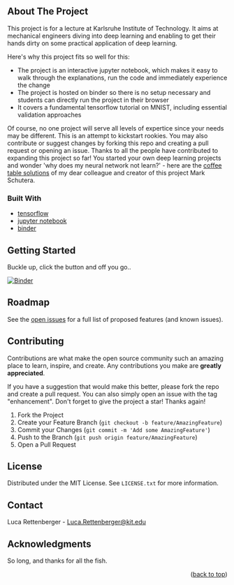 <div id="top"></div>


<!-- ABOUT THE PROJECT -->
## About The Project

This project is for a lecture at Karlsruhe Institute of Technology. It aims at mechanical engineers diving into deep learning and enabling to get their hands dirty on some practical application of deep learning.

Here's why this project fits so well for this:
* The project is an interactive jupyter notebook, which makes it easy to walk through the explanations, run the code and immediately experience the change
* The project is hosted on binder so there is no setup necessary and students can directly run the project in their browser
* It covers a fundamental tensorflow tutorial on MNIST, including essential validation approaches

Of course, no one project will serve all levels of expertice since your needs may be different. This is an attempt to kickstart rookies. You may also contribute or suggest changes by forking this repo and creating a pull request or opening an issue. Thanks to all the people have contributed to expanding this project so far! You started your own deep learning projects and wonder 'why does my neural network not learn?' - here are the [coffee table solutions](https://www.amazon.de/dp/B09QRGWWZP) of my dear colleague and creator of this project Mark Schutera.


### Built With

* [tensorflow](https://tensorflow.org/)
* [jupyter notebook](https://jupyter.org/)
* [binder](https://mybinder.org/)



<!-- GETTING STARTED -->
## Getting Started

Buckle up, click the button and off you go..


[![Binder](https://mybinder.org/badge_logo.svg)](https://mybinder.org/v2/gh/schutera/DeepDive/HEAD?filepath=%2FDeepDive.ipynb)


<!-- ROADMAP -->
## Roadmap

See the [open issues](https://github.com/othneildrew/Best-README-Template/issues) for a full list of proposed features (and known issues).



<!-- CONTRIBUTING -->
## Contributing

Contributions are what make the open source community such an amazing place to learn, inspire, and create. Any contributions you make are **greatly appreciated**.

If you have a suggestion that would make this better, please fork the repo and create a pull request. You can also simply open an issue with the tag "enhancement".
Don't forget to give the project a star! Thanks again!

1. Fork the Project
2. Create your Feature Branch (`git checkout -b feature/AmazingFeature`)
3. Commit your Changes (`git commit -m 'Add some AmazingFeature'`)
4. Push to the Branch (`git push origin feature/AmazingFeature`)
5. Open a Pull Request



<!-- LICENSE -->
## License

Distributed under the MIT License. See `LICENSE.txt` for more information.




<!-- CONTACT -->
## Contact

Luca Rettenberger - Luca.Rettenberger@kit.edu




<!-- ACKNOWLEDGMENTS -->
## Acknowledgments

So long, and thanks for all the fish.

<p align="right">(<a href="#top">back to top</a>)</p>

